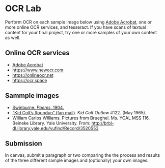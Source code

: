 # OCR Lab

Perform OCR on each sample image below using [Adobe Acrobat](https://www.adobe.com/acrobat/how-to/convert-jpeg-tiff-scan-to-pdf.html), one or more online OCR services, and tesseract. If you have scans of textual content for your final project, try one or more samples of your own content as well.

## Online OCR services
- [Adobe Acrobat](https://helpx.adobe.com/document-cloud/help/using-ocr-exportpdf.html)
- <https://www.newocr.com>
- <https://onlineocr.net>
- <https://ocr.space>

## Sammple images
- [Swinburne. _Poems_. 1904.](images/swinburne.tif)
- [“Kid Colt’s Roundup” (fan mail)](images/kid_colt.jpg). _Kid Colt Outlaw_ #122. (May 1965).
- William Carlos Williams. Pictures from Brueghel. Ms. YCAL MSS 116. Beineke Library. Yale University.  From: <http://brbl-dl.library.yale.edu/vufind/Record/3520553>

## Submission
In canvas, submit a paragraph or two comparing the the process and results of the three different sample images and (optionally) your own images.